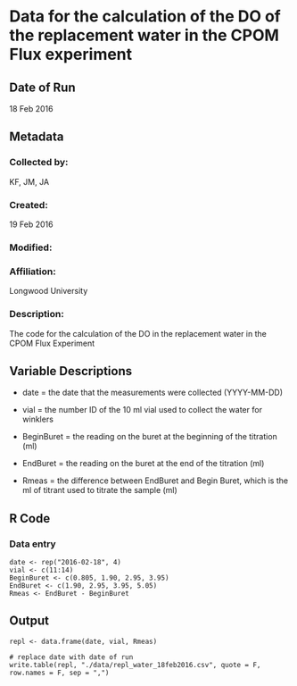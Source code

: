 # Data for the calculation of the DO of the replacement water in the CPOM Flux experiment

## Date of Run 

18 Feb 2016

## Metadata

### Collected by:

KF, JM, JA

### Created: 

19 Feb 2016

### Modified:

### Affiliation:

Longwood University

### Description: 

The code for the calculation of the DO in the replacement water in the CPOM Flux Experiment

## Variable Descriptions

* date = the date that the measurements were collected (YYYY-MM-DD)

* vial = the number ID of the 10 ml vial used to collect the water for winklers

* BeginBuret = the reading on the buret at the beginning of the titration (ml)

* EndBuret = the reading on the buret at the end of the titration (ml)

* Rmeas = the difference between EndBuret and Begin Buret, which is the ml of titrant used to titrate the sample (ml)

## R Code

### Data entry

    date <- rep("2016-02-18", 4)
    vial <- c(11:14) 
    BeginBuret <- c(0.805, 1.90, 2.95, 3.95)
    EndBuret <- c(1.90, 2.95, 3.95, 5.05)
    Rmeas <- EndBuret - BeginBuret


## Output

    repl <- data.frame(date, vial, Rmeas)

    # replace date with date of run
    write.table(repl, "./data/repl_water_18feb2016.csv", quote = F, row.names = F, sep = ",")


